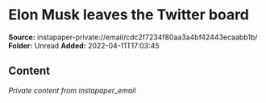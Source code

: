 # Elon Musk leaves the Twitter board

**Source:** instapaper-private://email/cdc2f7234f80aa3a4bf42443ecaabb1b/
**Folder:** Unread
**Added:** 2022-04-11T17:03:45




## Content
*Private content from instapaper_email*
